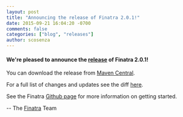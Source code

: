 ```yaml
---
layout: post
title: "Announcing the release of Finatra 2.0.1!"
date: 2015-09-21 16:04:20 -0700
comments: false
categories: ["blog", "releases"]
author: scosenza
---
```


#### We're pleased to announce the [release](https://github.com/twitter/finatra/releases/tag/v2.0.1) of Finatra 2.0.1!

You can download the release from [Maven Central][maven-central].

For a full list of changes and updates see the diff [here](https://github.com/twitter/finatra/compare/v2.0.0...v2.0.1).

See the Finatra [Github page](https://github.com/twitter/finatra) for more information on getting started.

-- The [Finatra](https://groups.google.com/forum/#!forum/finatra-users) Team

[maven-central]: http://search.maven.org/#search%7Cga%7C1%7Cg%3A%22com.twitter.finatra%22%20AND%20v%3A%222.0.1%22
